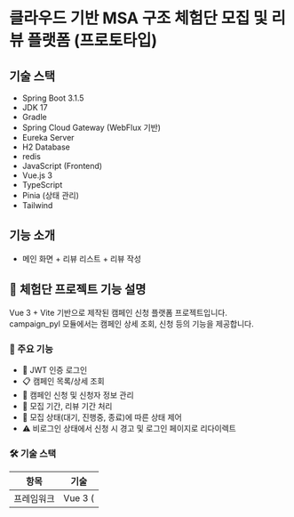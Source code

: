 # 클라우드 기반 MSA 구조 체험단 모집 및 리뷰 플랫폼 (프로토타입)

## 기술 스택
- Spring Boot 3.1.5
- JDK 17
- Gradle
- Spring Cloud Gateway (WebFlux 기반)
- Eureka Server
- H2 Database
- redis
- JavaScript (Frontend)
- Vue.js 3
- TypeScript
- Pinia (상태 관리)
- Tailwind

## 기능 소개
- 메인 화면 + 리뷰 리스트 + 리뷰 작성


## 📢 체험단 프로젝트 기능 설명
Vue 3 + Vite 기반으로 제작된 캠페인 신청 플랫폼 프로젝트입니다.   
campaign_pyl 모듈에서는 캠페인 상세 조회, 신청 등의 기능을 제공합니다.

### 📌 주요 기능
- 🔐 JWT 인증 로그인
- 📋 캠페인 목록/상세 조회
- 📝 캠페인 신청 및 신청자 정보 관리
- 📅 모집 기간, 리뷰 기간 처리
- 🚫 모집 상태(대기, 진행중, 종료)에 따른 상태 제어
- ⚠️ 비로그인 상태에서 신청 시 경고 및 로그인 페이지로 리다이렉트

### 🛠️ 기술 스택
|항목|기술|
|---|---|
|프레임워크|Vue 3 (<script setup>)|
|빌드 툴|Vite|
|라우팅|Vue Router|
|상태관리|(선택적) Vue's reactive APIs|
|인증 방식|JWT (로컬스토리지 기반)|
|통신 라이브러리|Axios|
|스타일링|Scoped CSS|

### 🗂️ 프로젝트 구조
```
frontend/
├── public/
├── src/
│   ├── assets/
│   ├── components/
│   ├── views/            # 각 페이지 컴포넌트
│   ├── router/           # vue-router 설정
│   ├── utils/            # JWT 관련 유틸 함수
│   └── App.vue
├── vite.config.js
└── package.json
```


### 📋 페이지 경로
링크를 통해 접속하지 않으면 상품 관리/주문 관리 페이지로 접근할 수 없습니다.   

#### 1. 브라우저에서 접속
기본 URL: http://localhost:5173   
또는 터미널에 표시된 URL로 접속
#### 2. 주요 화면
- 메인 페이지: http://localhost:5173/
- 로그인: http://localhost:5173/login
- 회원가입: http://localhost:5173/register
- 상품 관리: http://localhost:5173/products
- 주문 관리: http://localhost:5173/orders
- 게시판: http://localhost:5173/board
- 관리자 페이지: http://localhost:5173/admin


### ⚙️ 설치 및 실행
```bash
# 1. 프로젝트 클론
git clone https://github.com/your-username/campaign-pyl.git
cd frontend

# 2. 패키지 설치
npm install

# 3. 개발 서버 실행
npm run dev
```
💡 백엔드 API가 localhost:9876에서 동작하고 있어야 정상 작동합니다.   
